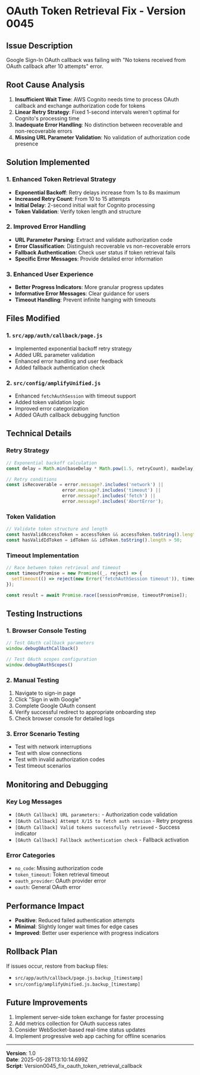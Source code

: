 # OAuth Token Retrieval Fix - Version 0045

## Issue Description
Google Sign-In OAuth callback was failing with "No tokens received from OAuth callback after 10 attempts" error.

## Root Cause Analysis
1. **Insufficient Wait Time**: AWS Cognito needs time to process OAuth callback and exchange authorization code for tokens
2. **Linear Retry Strategy**: Fixed 1-second intervals weren't optimal for Cognito's processing time
3. **Inadequate Error Handling**: No distinction between recoverable and non-recoverable errors
4. **Missing URL Parameter Validation**: No validation of authorization code presence

## Solution Implemented

### 1. Enhanced Token Retrieval Strategy
- **Exponential Backoff**: Retry delays increase from 1s to 8s maximum
- **Increased Retry Count**: From 10 to 15 attempts
- **Initial Delay**: 2-second initial wait for Cognito processing
- **Token Validation**: Verify token length and structure

### 2. Improved Error Handling
- **URL Parameter Parsing**: Extract and validate authorization code
- **Error Classification**: Distinguish recoverable vs non-recoverable errors
- **Fallback Authentication**: Check user status if token retrieval fails
- **Specific Error Messages**: Provide detailed error information

### 3. Enhanced User Experience
- **Better Progress Indicators**: More granular progress updates
- **Informative Error Messages**: Clear guidance for users
- **Timeout Handling**: Prevent infinite hanging with timeouts

## Files Modified

### 1. `src/app/auth/callback/page.js`
- Implemented exponential backoff retry strategy
- Added URL parameter validation
- Enhanced error handling and user feedback
- Added fallback authentication check

### 2. `src/config/amplifyUnified.js`
- Enhanced `fetchAuthSession` with timeout support
- Added token validation logic
- Improved error categorization
- Added OAuth callback debugging function

## Technical Details

### Retry Strategy
```javascript
// Exponential backoff calculation
const delay = Math.min(baseDelay * Math.pow(1.5, retryCount), maxDelay);

// Retry conditions
const isRecoverable = error.message?.includes('network') ||
                     error.message?.includes('timeout') ||
                     error.message?.includes('fetch') ||
                     error.message?.includes('AbortError');
```

### Token Validation
```javascript
// Validate token structure and length
const hasValidAccessToken = accessToken && accessToken.toString().length > 50;
const hasValidIdToken = idToken && idToken.toString().length > 50;
```

### Timeout Implementation
```javascript
// Race between token retrieval and timeout
const timeoutPromise = new Promise((_, reject) => {
  setTimeout(() => reject(new Error('fetchAuthSession timeout')), timeout);
});

const result = await Promise.race([sessionPromise, timeoutPromise]);
```

## Testing Instructions

### 1. Browser Console Testing
```javascript
// Test OAuth callback parameters
window.debugOAuthCallback()

// Test OAuth scopes configuration
window.debugOAuthScopes()
```

### 2. Manual Testing
1. Navigate to sign-in page
2. Click "Sign in with Google"
3. Complete Google OAuth consent
4. Verify successful redirect to appropriate onboarding step
5. Check browser console for detailed logs

### 3. Error Scenario Testing
- Test with network interruptions
- Test with slow connections
- Test with invalid authorization codes
- Test timeout scenarios

## Monitoring and Debugging

### Key Log Messages
- `[OAuth Callback] URL parameters:` - Authorization code validation
- `[OAuth Callback] Attempt X/15 to fetch auth session` - Retry progress
- `[OAuth Callback] Valid tokens successfully retrieved` - Success indicator
- `[OAuth Callback] Fallback authentication check` - Fallback activation

### Error Categories
- `no_code`: Missing authorization code
- `token_timeout`: Token retrieval timeout
- `oauth_provider`: OAuth provider error
- `oauth`: General OAuth error

## Performance Impact
- **Positive**: Reduced failed authentication attempts
- **Minimal**: Slightly longer wait times for edge cases
- **Improved**: Better user experience with progress indicators

## Rollback Plan
If issues occur, restore from backup files:
- `src/app/auth/callback/page.js.backup_[timestamp]`
- `src/config/amplifyUnified.js.backup_[timestamp]`

## Future Improvements
1. Implement server-side token exchange for faster processing
2. Add metrics collection for OAuth success rates
3. Consider WebSocket-based real-time status updates
4. Implement progressive web app caching for offline scenarios

---
**Version**: 1.0  
**Date**: 2025-05-28T13:10:14.699Z  
**Script**: Version0045_fix_oauth_token_retrieval_callback
